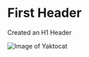 # First Header 

Created an H1 Header

![Image of Yaktocat](https://octodex.github.com/images/yaktocat.png)
